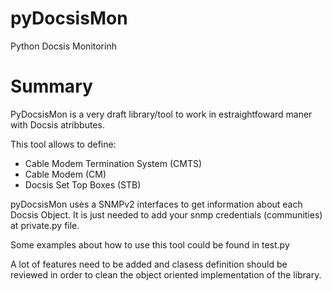 # pyDocsisMon

Python Docsis Monitorinh

# Summary

PyDocsisMon is a very draft library/tool to work in estraightfoward maner with Docsis atribbutes. 

This tool allows to define:

* Cable Modem Termination System (CMTS)
* Cable Modem (CM)
* Docsis Set Top Boxes (STB)

pyDocsisMon uses a SNMPv2 interfaces to get information about each Docsis Object. It is just needed
to add your snmp credentials (communities) at private.py file.

Some examples about how to use this tool could be found in test.py

A lot of features need to be added and  clasess definition should be reviewed in order to clean the object oriented implementation of the library.